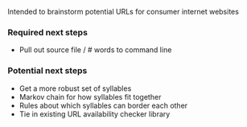 Intended to brainstorm potential URLs for consumer internet websites

### Required next steps

* Pull out source file / # words to command line

### Potential next steps

* Get a more robust set of syllables
* Markov chain for how syllables fit together
* Rules about which syllables can border each other
* Tie in existing URL availability checker library